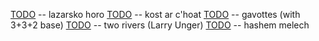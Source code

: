 [TODO](https://musescore.com/user/9532487/scores/4716682) -- lazarsko horo
[TODO](https://musescore.com/user/5476331/scores/10267498) -- kost ar c'hoat
[TODO](https://musescore.com/user/5476331/scores/6670968) -- gavottes (with 3+3+2 base)
[TODO](https://musescore.com/user/9532487/scores/5090149) -- two rivers (Larry Unger)
[TODO](https://musescore.com/user/9532487/scores/4562218) -- hashem melech
